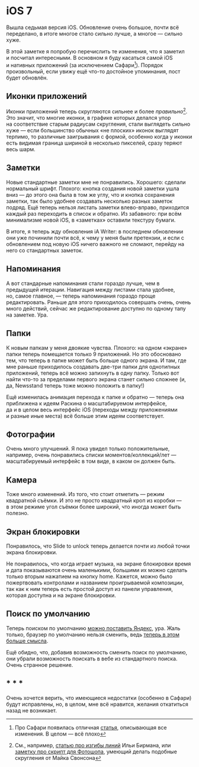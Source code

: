 # iOS 7

Вышла седьмая версия iOS. Обновление очень большое, почти всё переделано, в итоге многое стало сильно лучше, а многое — сильно хуже.

В этой заметке я попробую перечислить те изменения, что я заметил и посчитал интересными. В основном я буду касаться самой iOS и нативных приложений (за исключением Сафари[^safari]). Порядок произвольный, если увижу ещё что-то достойное упоминания, пост будет обновлён.

[^safari]: Про Сафари появилась отличная [статья](http://www.mobilexweb.com/blog/safari-ios7-html5-problems-apis-review), описывающая все изменения. В целом — всё плохо

## Иконки приложений

Иконки приложений теперь скругляются сильнее и более _правильно_[^border-radius]. Это значит, что многие иконки, в графике которых делался упор на соответствие старым радиусам скругления, стали выглядеть сильно хуже — если большинство обычных «не плоских» иконок выглядят терпимо, то различные заигрывания с формой, особенно когда у иконки есть видимая граница шириной в несколько пикселей, сразу теряют весь шарм.

[^border-radius]: См., например, [статью про изгибы линий](http://ilyabirman.ru/meanwhile/all/metro-line-curves/) Ильи Бирмана, или [заметку про скрипт для Фотошопа](http://blog.mikeswanson.com/post/61651302736/photoshop-script-for-ios-7-rounded-rectangles), умеющий делать подобные скругления от Майка Свонсона

## Заметки

Новые стандартные заметки мне не понравились. Хорошего: сделали нормальный шрифт. Плохого: кнопка создания новой заметки ушла вниз — до этого она была в том же углу, что и кнопка сохранения заметки, так было удобнее создавать несколько разных заметок подряд. Ещё теперь нельзя листать заметки влево-вправо, приходится каждый раз переходить в список и обратно. Из забавного: при всём минимализме новой iOS, в «заметках» оставили текстуру бумаги.

В итоге, я теперь жду обновления iA Writer: в последнем обновлении они уже починили почти всё, к чему у меня были претензии, и если с обновлением под новую iOS ничего важного не сломают, перейду на него со стандартных заметок.

## Напоминания

А вот стандарные напоминания стали гораздо лучше, чем в предыдущей итерации. Навигация между листами стала удобнее, но, самое главное, — теперь напоминания гораздо проще редактировать. Раньше для этого приходилось совершать очень, очень много действий, сейчас же редактирование доступно по одному тапу на заметке. Ура.

## Папки

К новым папкам у меня двоякие чувства. Плохого: на одном «экране» папки теперь помещается только 9 приложений. Но это обосновано тем, что теперь в папке может быть больше одного экрана. И там, где мне раньше приходилось создавать две-три папки для однотипных приложений, теперь всё можно запихнуть в одну папку. Только вот найти что-то за пределами первого экрана станет сильно сложнее (и, да, Newsstand теперь тоже можно положить в папку!)

Ещё изменилась анимация перехода к папке и обратно — теперь она приближена к идеям Раскина о масштабируемом интерфейсе, да и в целом весь интерфейс iOS (переходы между приложениями и разные иные места) всё больше этим идеям соответствует.

## Фотографии

Очень много улучшений. Я пока увидел только положительные, например, очень понравились списки моментов/коллекций/лет — масштабируемый интерфейс в том виде, в каком он должен быть.

## Камера

Тоже много изменений. Из того, что стоит отметить — режим квадратной съёмки. И это не просто квадратный кроп из коробки — в этом режиме угол съёмки более широкий, что иногда может быть полезно.

## Экран блокировки

Понравилось, что Slide to unlock теперь делается почти из любой точки экрана блокировки.

Не понравилось, что когда играет музыка, на экране блокировки время и дата показываются очень маленькими, большими их можно сделать только вторым нажатием на кнопку home. Кажется, можно было пожертвовать контролами и названием проигрываемой композиции, так как к ним теперь есть простой доступ из панели управления, которая доступна и на экране блокировки.

## Поиск по умолчанию

Теперь поиском по умолчанию [можно поставить Яндекс](http://instagram.com/p/eba5_KmTgh/), ура. Жаль только, браузер по умолчанию нельзя сменить, ведь [теперь в этом больше смысла](#safari).

Ещё обидно, что, добавив возможность сменить поиск по умолчанию, они убрали возможность поискать в вебе из стандартного поиска. Очень странное решение.

## * * *

Очень хочется верить, что имеющиеся недостатки (особенно в Сафари) будут исправлены, но, в целом, мне всё нравится, желания откатиться назад не возникает.
